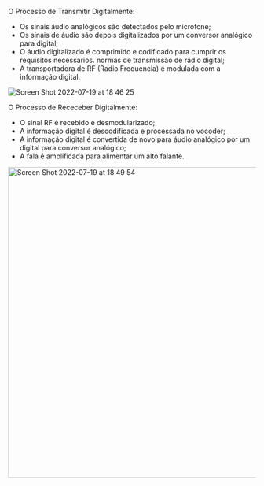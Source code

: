 O Processo de Transmitir Digitalmente:

- Os sinais áudio analógicos são detectados pelo microfone;
- Os sinais de áudio são depois digitalizados por um conversor analógico para digital;
- O áudio digitalizado é comprimido e codificado para cumprir os requisitos necessários. normas de transmissão de rádio digital;
- A transportadora de RF (Radio Frequencia) é modulada com a informação digital.

![Screen Shot 2022-07-19 at 18 46 25](https://user-images.githubusercontent.com/95552879/179854247-e13bd6b1-ffd9-407f-9fb9-d9f0cc90d459.png)


O Processo de Receceber Digitalmente:

- O sinal RF é recebido e desmodularizado;
- A informação digital é descodificada e processada no vocoder;
- A informação digital é convertida de novo para áudio analógico por um digital para
conversor analógico;
- A fala é amplificada para alimentar um alto falante.

<img width="631" alt="Screen Shot 2022-07-19 at 18 49 54" src="https://user-images.githubusercontent.com/95552879/179854686-fc6d991e-2da9-4b9a-be1c-724da881c8c6.png">
